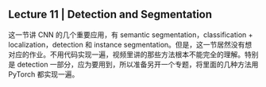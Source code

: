 Lecture 11 | Detection and Segmentation
---
这一节讲 CNN 的几个重要应用，有 semantic segmentation，classification + localization，detection 和 instance segmentation。但是，这一节居然没有想对应的作业。不用代码实现一遍，视频里讲的那些方法根本不能完全的理解。特别是 detection 一部分，应为要用到，所以准备另开一个专题，将里面的几种方法用 PyTorch 都实现一遍。
